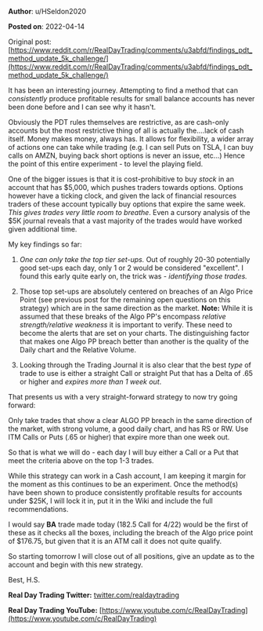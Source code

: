 **Author**: u/HSeldon2020

**Posted on**: 2022-04-14

Original post: [https://www.reddit.com/r/RealDayTrading/comments/u3abfd/findings_pdt_method_update_5k_challenge/](https://www.reddit.com/r/RealDayTrading/comments/u3abfd/findings_pdt_method_update_5k_challenge/)

It has been an interesting journey.  Attempting to find a method that can *consistently* produce profitable results for small balance accounts has never been done before and I can see why it hasn't. 

Obviously the PDT rules themselves are restrictive, as are cash-only accounts but the most restrictive thing of all is actually the....lack of cash itself.  Money makes money, always has.  It allows for flexibility, a wider array of actions one can take while trading (e.g. I can sell Puts on TSLA, I can buy calls on AMZN, buying back short options is never an issue, etc...)  Hence the point of this entire experiment - to level the playing field.

One of the bigger issues is that it is cost-prohibitive to buy *stock* in an account that has $5,000, which pushes traders towards options.  Options however have a ticking clock, and given the lack of financial resources traders of these account typically buy options that expire the same week.  *This gives trades very little room to breathe*.  Even a cursory analysis of the $5K journal reveals that a vast majority of the trades would have worked given additional time.   

My key findings so far:

1) *One can only take the top tier set-ups.*  Out of roughly 20-30 potentially good set-ups each day, only 1 or 2 would be considered "excellent".  I found this early quite early on, the trick was - *identifying those trades.*

2) Those top set-ups are absolutely centered on breaches of an Algo Price Point (see previous post for the remaining open questions on this strategy) which are in the same direction as the market.  **Note:** While it is assumed that these breaks of the Algo PP's encompass *relative strength/relative weakness* it is important to verify.  These need to become the alerts that are set on your charts. The distinguishing factor that makes one Algo PP breach better than another is the quality of the Daily chart and the Relative Volume.

3) Looking through the Trading Journal it is also clear that the best *type* of trade to use is either a straight Call or straight Put that has a Delta of .65 or higher and *expires more than 1 week out*.

That presents us with a very straight-forward strategy to now try going forward:

Only take trades that show a clear ALGO PP breach in the same direction of the market, with strong volume, a good daily chart, and has RS or RW.  Use ITM Calls or Puts (.65 or higher) that expire more than one week out.

So that is what we will do - each day I will buy either a Call or a Put that meet the criteria above on the top 1-3 trades.  

While this strategy can work in a Cash account, I am keeping it margin for the moment as this continues to be an experiment.  Once the method(s) have been shown to produce consistently profitable results for accounts under $25K, I will lock it in, put it in the Wiki and include the full recommendations.  

I would say **BA** trade made today (182.5 Call for 4/22) would be the first of these as it checks all the boxes, including the breach of the Algo price point of $176.75, but given that it is an ATM call it does not quite qualify.  

So starting tomorrow I will close out of all positions, give an update as to the account and begin with this new strategy.

 

Best, H.S.

**Real Day Trading Twitter:** [twitter.com/realdaytrading](https://twitter.com/realdaytrading)

**Real Day Trading YouTube:** [https://www.youtube.com/c/RealDayTrading](https://www.youtube.com/c/RealDayTrading)
